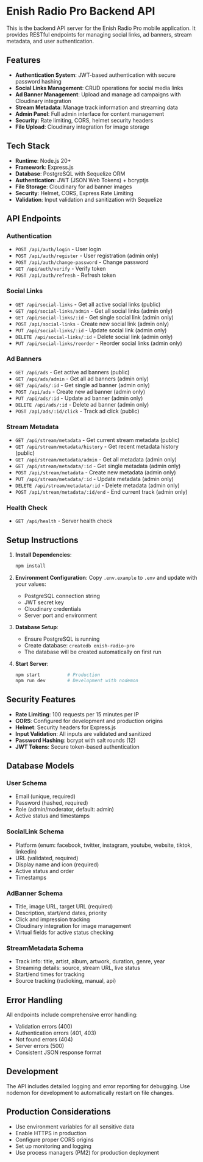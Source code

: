 # Enish Radio Pro Backend API

This is the backend API server for the Enish Radio Pro mobile application. It provides RESTful endpoints for managing social links, ad banners, stream metadata, and user authentication.

## Features

- **Authentication System**: JWT-based authentication with secure password hashing
- **Social Links Management**: CRUD operations for social media links
- **Ad Banner Management**: Upload and manage ad campaigns with Cloudinary integration
- **Stream Metadata**: Manage track information and streaming data
- **Admin Panel**: Full admin interface for content management
- **Security**: Rate limiting, CORS, helmet security headers
- **File Upload**: Cloudinary integration for image storage

## Tech Stack

- **Runtime**: Node.js 20+
- **Framework**: Express.js
- **Database**: PostgreSQL with Sequelize ORM
- **Authentication**: JWT (JSON Web Tokens) + bcryptjs
- **File Storage**: Cloudinary for ad banner images
- **Security**: Helmet, CORS, Express Rate Limiting
- **Validation**: Input validation and sanitization with Sequelize

## API Endpoints

### Authentication
- `POST /api/auth/login` - User login
- `POST /api/auth/register` - User registration (admin only)
- `POST /api/auth/change-password` - Change password
- `GET /api/auth/verify` - Verify token
- `POST /api/auth/refresh` - Refresh token

### Social Links
- `GET /api/social-links` - Get all active social links (public)
- `GET /api/social-links/admin` - Get all social links (admin only)
- `GET /api/social-links/:id` - Get single social link (admin only)
- `POST /api/social-links` - Create new social link (admin only)
- `PUT /api/social-links/:id` - Update social link (admin only)
- `DELETE /api/social-links/:id` - Delete social link (admin only)
- `PUT /api/social-links/reorder` - Reorder social links (admin only)

### Ad Banners
- `GET /api/ads` - Get active ad banners (public)
- `GET /api/ads/admin` - Get all ad banners (admin only)
- `GET /api/ads/:id` - Get single ad banner (admin only)
- `POST /api/ads` - Create new ad banner (admin only)
- `PUT /api/ads/:id` - Update ad banner (admin only)
- `DELETE /api/ads/:id` - Delete ad banner (admin only)
- `POST /api/ads/:id/click` - Track ad click (public)

### Stream Metadata
- `GET /api/stream/metadata` - Get current stream metadata (public)
- `GET /api/stream/metadata/history` - Get recent metadata history (public)
- `GET /api/stream/metadata/admin` - Get all metadata (admin only)
- `GET /api/stream/metadata/:id` - Get single metadata (admin only)
- `POST /api/stream/metadata` - Create new metadata (admin only)
- `PUT /api/stream/metadata/:id` - Update metadata (admin only)
- `DELETE /api/stream/metadata/:id` - Delete metadata (admin only)
- `POST /api/stream/metadata/:id/end` - End current track (admin only)

### Health Check
- `GET /api/health` - Server health check

## Setup Instructions

1. **Install Dependencies**:
   ```bash
   npm install
   ```

2. **Environment Configuration**:
   Copy `.env.example` to `.env` and update with your values:
   - PostgreSQL connection string
   - JWT secret key
   - Cloudinary credentials
   - Server port and environment

3. **Database Setup**:
   - Ensure PostgreSQL is running
   - Create database: `createdb enish-radio-pro`
   - The database will be created automatically on first run

4. **Start Server**:
   ```bash
   npm start          # Production
   npm run dev        # Development with nodemon
   ```

## Security Features

- **Rate Limiting**: 100 requests per 15 minutes per IP
- **CORS**: Configured for development and production origins
- **Helmet**: Security headers for Express.js
- **Input Validation**: All inputs are validated and sanitized
- **Password Hashing**: bcrypt with salt rounds (12)
- **JWT Tokens**: Secure token-based authentication

## Database Models

### User Schema
- Email (unique, required)
- Password (hashed, required)
- Role (admin/moderator, default: admin)
- Active status and timestamps

### SocialLink Schema
- Platform (enum: facebook, twitter, instagram, youtube, website, tiktok, linkedin)
- URL (validated, required)
- Display name and icon (required)
- Active status and order
- Timestamps

### AdBanner Schema
- Title, image URL, target URL (required)
- Description, start/end dates, priority
- Click and impression tracking
- Cloudinary integration for image management
- Virtual fields for active status checking

### StreamMetadata Schema
- Track info: title, artist, album, artwork, duration, genre, year
- Streaming details: source, stream URL, live status
- Start/end times for tracking
- Source tracking (radioking, manual, api)

## Error Handling

All endpoints include comprehensive error handling:
- Validation errors (400)
- Authentication errors (401, 403)
- Not found errors (404)
- Server errors (500)
- Consistent JSON response format

## Development

The API includes detailed logging and error reporting for debugging. Use nodemon for development to automatically restart on file changes.

## Production Considerations

- Use environment variables for all sensitive data
- Enable HTTPS in production
- Configure proper CORS origins
- Set up monitoring and logging
- Use process managers (PM2) for production deployment